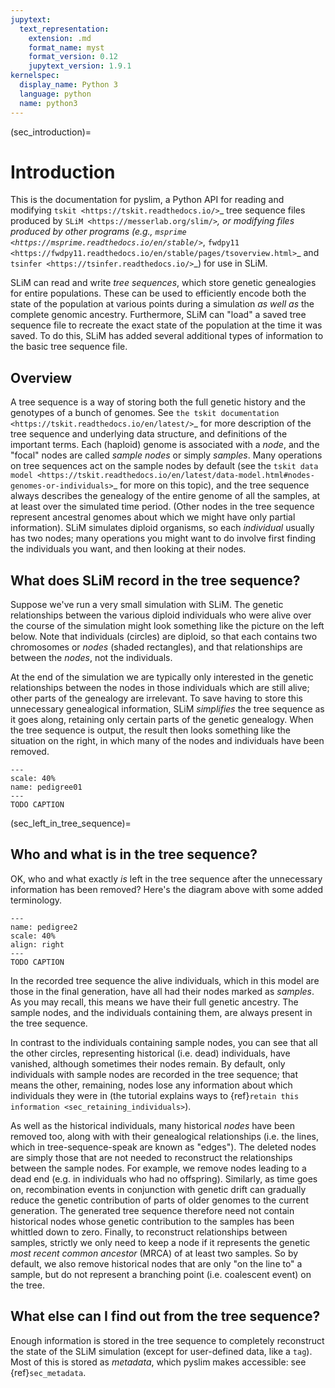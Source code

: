 ```yaml
---
jupytext:
  text_representation:
    extension: .md
    format_name: myst
    format_version: 0.12
    jupytext_version: 1.9.1
kernelspec:
  display_name: Python 3
  language: python
  name: python3
---
```


(sec_introduction)=

# Introduction

This is the documentation for pyslim, a Python API
for reading and modifying `tskit <https://tskit.readthedocs.io/>`_ tree sequence files
produced by `SLiM <https://messerlab.org/slim/>`_, 
or modifying files produced by other programs (e.g.,
`msprime <https://msprime.readthedocs.io/en/stable/>`_,
`fwdpy11
<https://fwdpy11.readthedocs.io/en/stable/pages/tsoverview.html>`_
and `tsinfer <https://tsinfer.readthedocs.io/>`_) for use in SLiM. 

SLiM can read and write *tree sequences*, which store genetic genealogies
for entire populations. These can be used to efficiently encode both the state of the
population at various points during a simulation *as well as* the complete genomic
ancestry. Furthermore, SLiM can "load" a saved tree sequence
file to recreate the exact state of the population at the time it was saved.
To do this, SLiM has added several additional types of information to the basic
tree sequence file.

## Overview

A tree sequence is a way of storing both the full genetic history and the genotypes
of a bunch of genomes.
See `the tskit documentation <https://tskit.readthedocs.io/en/latest/>`_
for more description of the tree sequence and underlying data structure,
and definitions of the important terms.
Each (haploid) genome is associated with a *node*,
and the "focal" nodes are called *sample nodes* or simply *samples*.
Many operations on tree sequences act on the sample nodes by default (see the
`tskit data model <https://tskit.readthedocs.io/en/latest/data-model.html#nodes-genomes-or-individuals>`_
for more on this topic), and the tree sequence always describes the genealogy of the
entire genome of all the samples, at at least over the simulated time period.
(Other nodes in the tree sequence represent ancestral genomes
about which we might have only partial information).
SLiM simulates diploid organisms, so each *individual* usually has two nodes;
many operations you might want to do involve first finding the individuals you want,
and then looking at their nodes.

## What does SLiM record in the tree sequence?

Suppose we've run a very small simulation with SLiM. The genetic relationships between
the various diploid individuals who were alive over the course of the simulation might
look something like the picture on the left below. Note that individuals (circles) are
diploid, so that each contains two chromosomes or *nodes* (shaded rectangles),
and that relationships are between the *nodes*, not the individuals.

At the end of the simulation we are typically only interested in the genetic
relationships between the nodes in those individuals which are still alive;
other parts of the genealogy are irrelevant. To save having to store this unnecessary
genealogical information, SLiM *simplifies* the tree sequence as it goes along, retaining
only certain parts of the genetic genealogy. When the tree sequence is output, the result
then looks something like the situation on the right, in which many of the nodes and
individuals have been removed.

```{figure} _static/pedigree01.png
---
scale: 40%
name: pedigree01
---
TODO CAPTION
```

(sec_left_in_tree_sequence)=

## Who and what is in the tree sequence?

OK, who and what exactly *is* left in the tree sequence after the unnecessary
information has been removed? Here's the diagram above with some added terminology.

```{figure} _static/pedigree2.png
---
name: pedigree2
scale: 40%
align: right
---
TODO CAPTION
```

In the recorded tree sequence the alive individuals, which in this model are those
in the final generation, have all had their nodes marked as *samples*. As
you may recall, this means we have their full genetic ancestry. The sample nodes,
and the individuals containing them, are always present in the tree sequence.

In contrast to the individuals containing sample nodes, you can see that all the other
circles, representing historical (i.e. dead) individuals, have vanished, although
sometimes their nodes remain. By default, only individuals with sample nodes are recorded
in the tree sequence; that means the other, remaining, nodes lose any information about
which individuals they were in (the tutorial explains ways to
{ref}`retain this information <sec_retaining_individuals>`).

As well as the historical individuals, many historical *nodes*  have been removed too,
along with with their genealogical relationships (i.e. the lines, which in
tree-sequence-speak are known as "edges"). The deleted nodes are simply those that are
not needed to reconstruct the relationships between the sample nodes. For example, we
remove nodes leading to a dead end (e.g. in individuals who had no offspring). Similarly,
as time goes on, recombination events in conjunction with genetic drift can gradually
reduce the genetic contribution of parts of older genomes to the current generation.
The generated tree sequence therefore need not contain historical nodes whose genetic
contribution to the samples has been whittled down to zero. Finally, to
reconstruct relationships between samples, strictly we only need to keep a node if it
represents the genetic *most recent common ancestor* (MRCA) of at least two samples. So
by default, we also remove historical nodes that are only "on the line to" a sample, but
do not represent a branching point (i.e. coalescent event) on the tree.


## What else can I find out from the tree sequence?

Enough information is stored in the tree sequence
to completely reconstruct the state of the SLiM simulation
(except for user-defined data, like a `tag`).
Most of this is stored as *metadata*, which pyslim makes accessible:
see {ref}`sec_metadata`.

